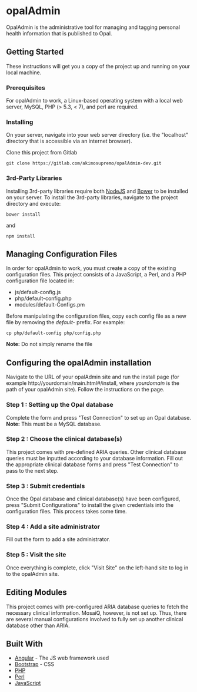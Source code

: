 # opalAdmin

OpalAdmin is the administrative tool for managing and tagging personal health information that is published to Opal. 

## Getting Started

These instructions will get you a copy of the project up and running on your local machine. 

### Prerequisites

For opalAdmin to work, a Linux-based operating system with a local web server, MySQL, PHP (> 5.3, < 7), and perl are required.

### Installing

On your server, navigate into your web server directory (i.e. the "localhost" directory that is accessible via an internet browser). 

Clone this project from Gitlab

```
git clone https://gitlab.com/akimosupremo/opalAdmin-dev.git
```

### 3rd-Party Libraries

Installing 3rd-party libraries require both [NodeJS](https://nodejs.org/en/download/) and [Bower](https://bower.io/#install-bower) to be installed on your server. To install the 3rd-party libraries, navigate to the project directory and execute:

```
bower install 
```

and

```
npm install
```

## Managing Configuration Files

In order for opalAdmin to work, you must create a copy of the existing configuration files. 
This project consists of a JavaScript, a Perl, and a PHP configuration file located in:

* js/default-config.js
* php/default-config.php
* modules/default-Configs.pm

Before manipulating the configuration files, copy each config file as a new file by removing the *default-* prefix. For example:

```
cp php/default-config php/config.php
```
**Note:** Do not simply rename the file

## Configuring the opalAdmin installation

Navigate to the URL of your opalAdmin site and run the install page (for example http://yourdomain/main.html#/install, where *yourdomain* is the path of your opalAdmin site). Follow the instructions on the page.

### Step 1 : Setting up the Opal database

Complete the form and press "Test Connection" to set up an Opal database. **Note:** This must be a MySQL database. 

### Step 2 : Choose the clinical database(s)

This project comes with pre-defined ARIA queries. Other clinical database queries must be inputted according to your database information. Fill out the appropriate clinical database forms and press "Test Connection" to pass to the next step. 

### Step 3 : Submit credentials

Once the Opal database and clinical database(s) have been configured, press "Submit Configurations" to install the given credentials into the configuration files. This process takes some time. 

### Step 4 : Add a site administrator

Fill out the form to add a site administrator.

### Step 5 : Visit the site

Once everything is complete, click "Visit Site" on the left-hand site to log in to the opalAdmin site.

## Editing Modules

This project comes with pre-configured ARIA database queries to fetch the necessary clinical information. MosaiQ, however, is not set up. Thus, there are several manual configurations involved to fully set up another clinical database other than ARIA. 


## Built With

* [Angular](https://angularjs.org) - The JS web framework used
* [Bootstrap](http://getbootstrap.com) - CSS
* [PHP](http://php.net)
* [Perl](http://perldoc.perl.org) 
* [JavaScript](https://www.javascript.com) 
